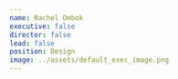 ```yaml
---
name: Rachel Ombok
executive: false
director: false
lead: false
position: Design
image: ../assets/default_exec_image.png
---
```


